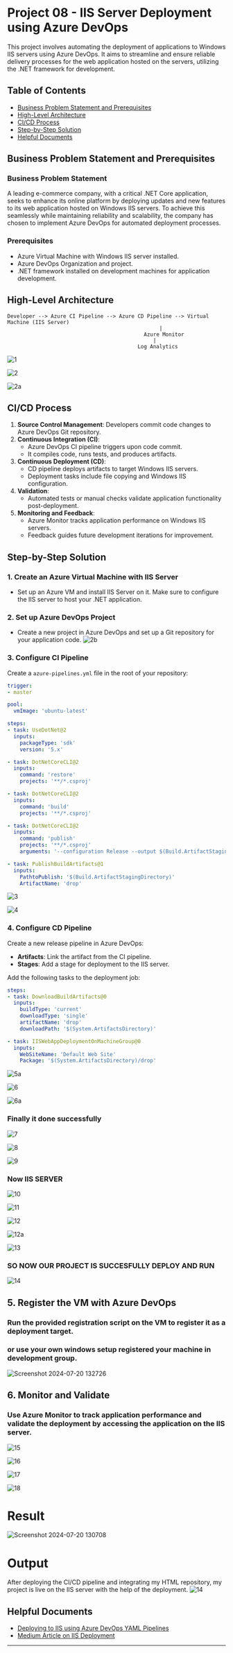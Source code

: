 
# Project 08 - IIS Server Deployment using Azure DevOps

This project involves automating the deployment of applications to Windows IIS servers using Azure DevOps. It aims to streamline and ensure reliable delivery processes for the web application hosted on the servers, utilizing the .NET framework for development.

## Table of Contents
- [Business Problem Statement and Prerequisites](#business-problem-statement-and-prerequisites)
- [High-Level Architecture](#high-level-architecture)
- [CI/CD Process](#cicd-process)
- [Step-by-Step Solution](#step-by-step-solution)
- [Helpful Documents](#helpful-documents)

## Business Problem Statement and Prerequisites

### Business Problem Statement
A leading e-commerce company, with a critical .NET Core application, seeks to enhance its online platform by deploying updates and new features to its web application hosted on Windows IIS servers. To achieve this seamlessly while maintaining reliability and scalability, the company has chosen to implement Azure DevOps for automated deployment processes.

### Prerequisites
- Azure Virtual Machine with Windows IIS server installed.
- Azure DevOps Organization and project.
- .NET framework installed on development machines for application development.

## High-Level Architecture
```plaintext
Developer --> Azure CI Pipeline --> Azure CD Pipeline --> Virtual Machine (IIS Server)
                                                 |
                                            Azure Monitor
                                               |
                                          Log Analytics

```


![1](https://github.com/user-attachments/assets/4d59a7e7-37df-4e10-947a-99fa9df68809)


![2](https://github.com/user-attachments/assets/7f498a40-46cc-4086-b26e-b414624592cf)


![2a](https://github.com/user-attachments/assets/1ee7471d-ce40-48b9-8c54-a9b4ce68e3ca)

## CI/CD Process
1. **Source Control Management**: Developers commit code changes to Azure DevOps Git repository.
2. **Continuous Integration (CI)**:
    - Azure DevOps CI pipeline triggers upon code commit.
    - It compiles code, runs tests, and produces artifacts.
3. **Continuous Deployment (CD)**:
    - CD pipeline deploys artifacts to target Windows IIS servers.
    - Deployment tasks include file copying and Windows IIS configuration.
4. **Validation**:
    - Automated tests or manual checks validate application functionality post-deployment.
5. **Monitoring and Feedback**:
    - Azure Monitor tracks application performance on Windows IIS servers.
    - Feedback guides future development iterations for improvement.

## Step-by-Step Solution

### 1. Create an Azure Virtual Machine with IIS Server
- Set up an Azure VM and install IIS Server on it. Make sure to configure the IIS server to host your .NET application.

### 2. Set up Azure DevOps Project
- Create a new project in Azure DevOps and set up a Git repository for your application code.
![2b](https://github.com/user-attachments/assets/3ed0c9e7-abf8-46ac-b485-6afe279b0a83)

### 3. Configure CI Pipeline
Create a `azure-pipelines.yml` file in the root of your repository:
```yaml
trigger:
- master

pool:
  vmImage: 'ubuntu-latest'

steps:
- task: UseDotNet@2
  inputs:
    packageType: 'sdk'
    version: '5.x'

- task: DotNetCoreCLI@2
  inputs:
    command: 'restore'
    projects: '**/*.csproj'

- task: DotNetCoreCLI@2
  inputs:
    command: 'build'
    projects: '**/*.csproj'

- task: DotNetCoreCLI@2
  inputs:
    command: 'publish'
    projects: '**/*.csproj'
    arguments: '--configuration Release --output $(Build.ArtifactStagingDirectory)'

- task: PublishBuildArtifacts@1
  inputs:
    PathtoPublish: '$(Build.ArtifactStagingDirectory)'
    ArtifactName: 'drop'
```

![3](https://github.com/user-attachments/assets/36d9f9f5-14f9-4a16-9607-1595633bfad2)

![4](https://github.com/user-attachments/assets/940e6bfb-8ed4-4aac-8da0-0fbe7467983f)


### 4. Configure CD Pipeline
Create a new release pipeline in Azure DevOps:
- **Artifacts**: Link the artifact from the CI pipeline.
- **Stages**: Add a stage for deployment to the IIS server.

Add the following tasks to the deployment job:
```yaml
steps:
- task: DownloadBuildArtifacts@0
  inputs:
    buildType: 'current'
    downloadType: 'single'
    artifactName: 'drop'
    downloadPath: '$(System.ArtifactsDirectory)'

- task: IISWebAppDeploymentOnMachineGroup@0
  inputs:
    WebSiteName: 'Default Web Site'
    Package: '$(System.ArtifactsDirectory)/drop'
```

![5a](https://github.com/user-attachments/assets/1414d51d-d58c-44f5-809d-e4dd3a9f4ae9)

![6](https://github.com/user-attachments/assets/de69ff12-ffbd-4c8c-a880-678f84128455)

![6a](https://github.com/user-attachments/assets/6fd4186a-1518-4d42-9bc3-0f20839dbb5c)


###  Finally it done successfully

![7](https://github.com/user-attachments/assets/3c5a560c-6edb-4277-8db5-d3a8f4694cd7)

![8](https://github.com/user-attachments/assets/f2c3f5da-d4bd-46dd-9ac7-e77df9de2e11)

![9](https://github.com/user-attachments/assets/fd09d07f-6e62-4b3b-a3d9-12f61f2569a6)


### Now IIS SERVER 

![10](https://github.com/user-attachments/assets/0db817bb-4eed-4c23-9af3-109ef323c228)

![11](https://github.com/user-attachments/assets/079c7206-0e6a-42fd-9e69-ada4a3fe7224)

![12](https://github.com/user-attachments/assets/0532945b-46f4-401e-bee6-633aae4d911e)

![12a](https://github.com/user-attachments/assets/fbbf70e3-97d2-4386-936d-ba94e65fba14)

![13](https://github.com/user-attachments/assets/bb694025-2f15-43dc-9103-6b30c9c984a4)

###  SO NOW OUR PROJECT IS SUCCESFULLY DEPLOY AND RUN 

![14](https://github.com/user-attachments/assets/66cd42d1-92f4-4c89-a300-4c392d1c1eca)

##  5. Register the VM with Azure DevOps

###  Run the provided registration script on the VM to register it as a deployment target.

###  or use your own windows setup registered your machine in development group.

![Screenshot 2024-07-20 132726](https://github.com/user-attachments/assets/047f6a3a-cd65-492b-91a3-8cdbc3bc15e0)


## 6. Monitor and Validate


###  Use Azure Monitor to track application performance and validate the deployment by accessing the application on the IIS server.
![15](https://github.com/user-attachments/assets/b2532f02-ebd9-45aa-b961-35e664925668)

![16](https://github.com/user-attachments/assets/78682789-ba15-4e9e-b42a-ac65c6f3725f)

![17](https://github.com/user-attachments/assets/d676121f-20bd-4a79-a59c-061ba39bb3ce)

![18](https://github.com/user-attachments/assets/eee5d5c6-f341-47b4-9347-3e54cf07e280)




# Result 

![Screenshot 2024-07-20 130708](https://github.com/user-attachments/assets/fcea6378-6bde-4552-8b2e-6c11425e35d3)








# Output
After deploying the CI/CD pipeline and integrating my HTML repository, my project is live on the IIS server with the help of the deployment.
![14](https://github.com/user-attachments/assets/a81ca78b-e344-4953-b3b2-6b55569bcc3e)

## Helpful Documents
- [Deploying to IIS using Azure DevOps YAML Pipelines](https://learn.microsoft.com/en-us/azure/devops/pipelines/release/deploy-webdeploy-iis-deploygroups?view=azure-devops&tabs=net)
- [Medium Article on IIS Deployment](https://medium.com/dvt-engineering/how-to-deploy-to-iis-using-azure-devops-yaml-pipelines-a5987f1b9b78)

---

